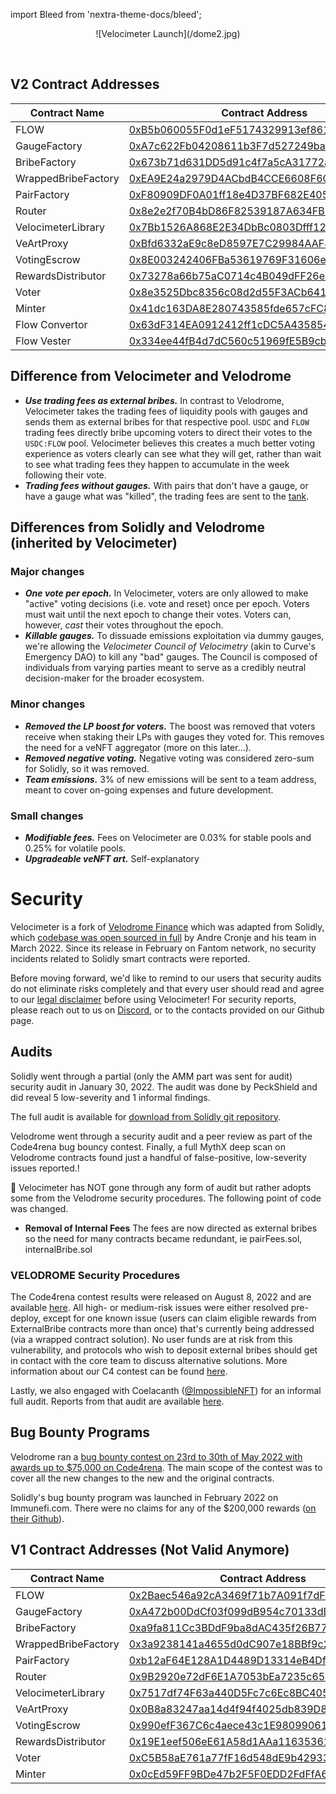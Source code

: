import Bleed from 'nextra-theme-docs/bleed';


<Bleed>
<div align="center">
  ![Velocimeter Launch](/dome2.jpg)
  </div>
</Bleed>

&nbsp;

## V2 Contract Addresses

| Contract Name | Contract Address | Network |
| --- | --- | --- |
| FLOW               | [0xB5b060055F0d1eF5174329913ef861bC3aDdF029](https://tuber.build/token/0xB5b060055F0d1eF5174329913ef861bC3aDdF029)   | Canto |
| GaugeFactory       | [0xA7c622Fb04208611b3F7d527249ba9FAa3fDd2a5](https://tuber.build/address/0xA7c622Fb04208611b3F7d527249ba9FAa3fDd2a5) | Canto |
| BribeFactory       | [0x673b71d631DD5d91c4f7a5cA31772a516CFb8Be2](https://tuber.build/address/0x673b71d631DD5d91c4f7a5cA31772a516CFb8Be2) | Canto |
| WrappedBribeFactory| [0xEA9E24a2979D4ACbdB4CCE6608F6C45F9c4421d7](https://tuber.build/address/0xEA9E24a2979D4ACbdB4CCE6608F6C45F9c4421d7) | Canto |
| PairFactory        | [0xF80909DF0A01ff18e4D37BF682E40519B21Def46](https://tuber.build/address/0xF80909DF0A01ff18e4D37BF682E40519B21Def46) | Canto |
| Router             | [0x8e2e2f70B4bD86F82539187A634FB832398cc771](https://tuber.build/address/0x8e2e2f70B4bD86F82539187A634FB832398cc771) | Canto |
| VelocimeterLibrary | [0x7Bb1526A868E2E34DbBc0803Dfff12D9542900E0](https://tuber.build/address/0x7Bb1526A868E2E34DbBc0803Dfff12D9542900E0) | Canto |
| VeArtProxy         | [0xBfd6332aE9c8eD8597E7C29984AAF843ce80b797](https://tuber.build/address/0xBfd6332aE9c8eD8597E7C29984AAF843ce80b797) | Canto |
| VotingEscrow       | [0x8E003242406FBa53619769F31606ef2Ed8A65C00](https://tuber.build/address/0x8E003242406FBa53619769F31606ef2Ed8A65C00) | Canto |
| RewardsDistributor | [0x73278a66b75aC0714c4B049dFF26e5CddF365c85](https://tuber.build/address/0x73278a66b75aC0714c4B049dFF26e5CddF365c85) | Canto |
| Voter              | [0x8e3525Dbc8356c08d2d55F3ACb6416b5979D3389](https://tuber.build/address/0x8e3525Dbc8356c08d2d55F3ACb6416b5979D3389) | Canto |
| Minter             | [0x41dc163DA8E280743585fde657cFC8937b0c7F9B](https://tuber.build/address/0x41dc163DA8E280743585fde657cFC8937b0c7F9B) | Canto |
| Flow Convertor     | [0x63dF314EA0912412ff1cDC5A43585477d08CE5e9](https://tuber.build/address/0x63dF314EA0912412ff1cDC5A43585477d08CE5e9) | Canto |
| Flow Vester        | [0x334ee44fB4d7dC560c51969fE5B9cb5AEfA24519](https://tuber.build/address/0x334ee44fB4d7dC560c51969fE5B9cb5AEfA24519) | Canto |

## Difference from Velocimeter and Velodrome
  - ***Use trading fees as external bribes.***
    In contrast to Velodrome, Velocimeter takes the trading fees of liquidity pools with gauges and sends them
    as external bribes for that respective pool. `USDC` and `FLOW` trading fees directly bribe upcoming
    voters to direct their votes to the `USDC:FLOW` pool. Velocimeter believes this creates a much better
    voting experience as voters clearly can see what they will get, rather than wait to see what trading fees
    they happen to accumulate in the week following their vote.
  - ***Trading fees without gauges.***
    With pairs that don't have a gauge, or have a gauge what was "killed", the trading fees are sent to the [tank](https://tuber.build/address/0x0A868fd1523a1ef58Db1F2D135219F0e30CBf7FB/tokens#address-tabs).

## Differences from Solidly and Velodrome (inherited by Velocimeter)

### Major changes
   
  - ***One vote per epoch.*** In Velocimeter, voters are only allowed to make "active"
    voting decisions (i.e. vote and reset) once per epoch. Voters must wait
    until the next epoch to change their votes. Voters can, however, _cast_
    their votes throughout the epoch.
  - ***Killable gauges.*** To dissuade emissions exploitation via dummy gauges, we're
    allowing the _Velocimeter Council of Velocimetry_ (akin to Curve's Emergency DAO) to kill
    any "bad" gauges. The Council is composed of individuals from varying
    parties meant to serve as a credibly neutral decision-maker for the broader
    ecosystem.

### Minor changes

  - ***Removed the LP boost for voters.*** The boost was removed that voters receive
    when staking their LPs with gauges they voted for. This removes the need
    for a veNFT aggregator (more on this later...).
  - ***Removed negative voting.*** Negative voting was considered zero-sum for
    Solidly, so it was removed.
  - ***Team emissions.*** 3% of new emissions will be sent to a team address, meant
    to cover on-going expenses and future development.

### Small changes

  - ***Modifiable fees.*** Fees on Velocimeter are 0.03% for stable pools and 0.25% for volatile pools.
  - ***Upgradeable veNFT art.*** Self-explanatory

# Security

Velocimeter is a fork of [Velodrome Finance](https://github.com/velodrome-finance) which was adapted from Solidly, which [codebase was open
sourced in full](https://github.com/solidlyexchange/) by Andre Cronje and his team in
March 2022. Since its release in February on Fantom network, no security
incidents related to Solidly smart contracts were reported.

  Before moving forward, we'd like to remind to our users that
  security audits do not eliminate risks completely and that
  every user should read and agree to our
  [legal disclaimer](/legal) before using Velocimeter!
  For security reports, please reach out to us on
  [Discord](https://discord.gg/qpue2s6VfJ), or to the contacts provided on our Github page.


## Audits

Solidly went through a partial (only the AMM part was sent for audit) security
audit in January 30, 2022. The audit was done by PeckShield and did reveal 5
low-severity and 1 informal findings.

The full audit is available for [download from Solidly git
repository](https://github.com/solidlyexchange/solidly/blob/master/audits/e456a816-3802-4384-894c-825a4177245a.pdf).

Velodrome went through a security audit and a peer review as part of the Code4rena bug bouncy contest.
Finally, a full MythX deep scan on Velodrome contracts found just a
handful of false-positive, low-severity issues reported.!


🚨 Velocimeter has NOT gone through any form of audit but rather adopts some from the Velodrome security procedures. The following point of code was changed. 
 - **Removal of Internal Fees** The fees are now directed as external bribes so the need for many contracts became redundant, ie pairFees.sol, internalBribe.sol


### VELODROME Security Procedures

The Code4rena contest results were released on August 8, 2022 and are available [here](https://code4rena.com/reports/2022-05-Velocimeter/). All high- or medium-risk issues were either resolved pre-deploy, except for one known issue (users can claim eligible rewards from ExternalBribe contracts more than once) that's currently being addressed (via a wrapped contract solution). No user funds are at risk from this vulnerability, and protocols who wish to deposit external bribes should get in contact with the core team to discuss alternative solutions. More information about our C4 contest can be found [here](/c4report).

Lastly, we also engaged with Coelacanth ([@ImpossibleNFT](https://twitter.com/impossiblenft)) for an informal full audit. Reports from that audit are available [here](https://github.com/Velocimeter-finance/contracts/tree/master/audits/velo).

## Bug Bounty Programs

Velodrome ran a [bug bounty contest on 23rd to 30th of May 2022 with
awards up to $75,000 on Code4rena](https://code4rena.com/contests/2022-05-Velocimeter-finance-contest).
The main scope of the contest was to cover all the new changes to the new and
the original contracts.

Solidly's bug bounty program was launched in February 2022 on Immunefi.com.
There were no claims for any of the $200,000 rewards ([on their Github](https://github.com/solidlyexchange/solidly/blob/master/SECURITY.md)).


## V1 Contract Addresses (Not Valid Anymore)

| Contract Name | Contract Address | Network |
| --- | --- | --- |
| FLOW               | [0x2Baec546a92cA3469f71b7A091f7dF61e5569889](https://tuber.build/token/0x2Baec546a92cA3469f71b7A091f7dF61e5569889)   | Canto |
| GaugeFactory       | [0xA472b00DdCf03f099dB954c70133dD6F0c5Fcc26](https://tuber.build/address/0xa472b00ddcf03f099db954c70133dd6f0c5fcc26) | Canto |
| BribeFactory       | [0xa9fa811Cc3BDdF9ba8dAC435f26B77525Eb3B546](https://tuber.build/address/0xa9fa811Cc3BDdF9ba8dAC435f26B77525Eb3B546) | Canto |
| WrappedBribeFactory| [0x3a9238141a4655d0dC907e18BBf9c21b843F09c7](https://tuber.build/address/0x3a9238141a4655d0dC907e18BBf9c21b843F09c7) | Canto |
| PairFactory        | [0xb12aF64E128A1D4489D13314eB4Df81cBCE126aC](https://tuber.build/address/0xb12aF64E128A1D4489D13314eB4Df81cBCE126aC) | Canto |
| Router             | [0x9B2920e72dF6E1A7053bEa7235c65079F5104398](https://tuber.build/address/0x9B2920e72dF6E1A7053bEa7235c65079F5104398) | Canto |
| VelocimeterLibrary | [0x7517df74F63a440D5Fc7c6Ec8BC40560F32079a8](https://tuber.build/address/0x7517df74F63a440D5Fc7c6Ec8BC40560F32079a8) | Canto |
| VeArtProxy         | [0x0B8a83247aa14d4f94f4025db839D87A91817eE9](https://tuber.build/address/0x0B8a83247aa14d4f94f4025db839D87A91817eE9) | Canto |
| VotingEscrow       | [0x990efF367C6c4aece43c1E98099061c897730F27](https://tuber.build/address/0x990efF367C6c4aece43c1E98099061c897730F27) | Canto |
| RewardsDistributor | [0x19E1eef506eE61A58d1AAa11635361bBaE5D0676](https://tuber.build/address/0x19E1eef506eE61A58d1AAa11635361bBaE5D0676) | Canto |
| Voter              | [0xC5B58aE761a77fF16d548dE9b42933c8FBfe4c33](https://tuber.build/address/0xC5B58aE761a77fF16d548dE9b42933c8FBfe4c33) | Canto |
| Minter             | [0x0cEd59FF9BDe47b2F5F0EDD2FdFfA6a0116d91Cd](https://tuber.build/address/0x0cEd59FF9BDe47b2F5F0EDD2FdFfA6a0116d91Cd) | Canto |